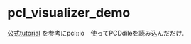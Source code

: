 # pcl_visualizer_demo

[公式tutorial](http://pointclouds.org/documentation/tutorials/pcl_visualizer.php)
を参考にpcl::io　使ってPCDdileを読み込んだだけ.
